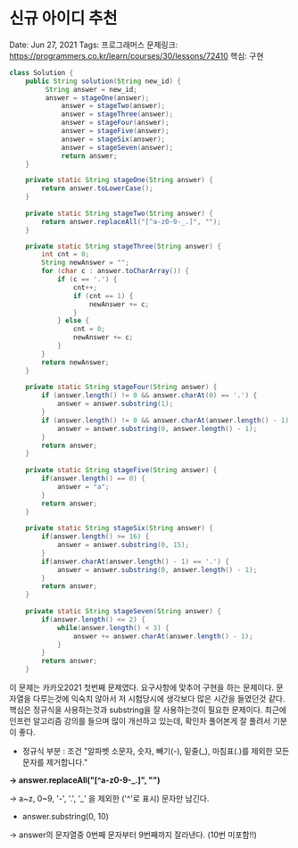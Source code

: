 # 신규 아이디 추천

Date: Jun 27, 2021
Tags: 프로그래머스
문제링크: https://programmers.co.kr/learn/courses/30/lessons/72410
핵심: 구현

```java
class Solution {
    public String solution(String new_id) {
	     String answer = new_id;
	     answer = stageOne(answer);
			 answer = stageTwo(answer);
			 answer = stageThree(answer);
			 answer = stageFour(answer);
			 answer = stageFive(answer);
			 answer = stageSix(answer);
			 answer = stageSeven(answer);
			 return answer;
	}

	private static String stageOne(String answer) {
		return answer.toLowerCase();
	}
	
	private static String stageTwo(String answer) {
		return answer.replaceAll("[^a-z0-9-_.]", "");
	}

	private static String stageThree(String answer) {
		int cnt = 0;
		String newAnswer = "";
		for (char c : answer.toCharArray()) {
			if (c == '.') {
				cnt++;
				if (cnt == 1) {
					newAnswer += c;
				}
			} else {
				cnt = 0;
				newAnswer += c;
			}
		}
		return newAnswer;
	}
	
	private static String stageFour(String answer) {
		if (answer.length() != 0 && answer.charAt(0) == '.') {
			answer = answer.substring(1);
		}
		if (answer.length() != 0 && answer.charAt(answer.length() - 1) == '.') {
			answer = answer.substring(0, answer.length() - 1);
		}
		return answer;
	}
	
	private static String stageFive(String answer) {
		if(answer.length() == 0) {
			answer = "a";
		}
		return answer;
	}
	
	private static String stageSix(String answer) {
		if(answer.length() >= 16) {
			answer = answer.substring(0, 15);
		}
		if(answer.charAt(answer.length() - 1) == '.') {
			answer = answer.substring(0, answer.length() - 1);
		}
		return answer;
	}
	
	private static String stageSeven(String answer) {
		if(answer.length() <= 2) {
			while(answer.length() < 3) {
				answer += answer.charAt(answer.length() - 1);
			}
		}
		return answer;
	}
```

이 문제는 카카오2021 첫번째 문제였다. 요구사항에 맞추어 구현을 하는 문제이다. 문자열을 다루는것에 익숙치 않아서 저 시험당시에 생각보다 많은 시간을 들였던것 같다. 핵심은 정규식을 사용하는것과 substring을 잘 사용하는것이 필요한 문제이다. 최근에 인프런 알고리즘 강의를 들으며 많이 개선하고 있는데, 확인차 풀어본게 잘 풀려서 기분이 좋다.

- 정규식 부분 : 조건 "알파벳 소문자, 숫자, 빼기(-), 밑줄(_), 마침표(.)를 제외한 모든 문자를 제거합니다."

**→ answer.replaceAll("[^a-z0-9-_.]", "")** 

→ a~z, 0~9, '-', '.', '_' 을 제외한 ('^'로 표시) 문자만 남긴다.

- answer.substring(0, 10)

→ answer의 문자열중 0번째 문자부터 9번째까지 잘라낸다. (10번 미포함!!)